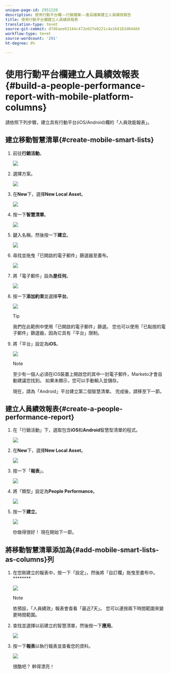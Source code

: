 ```yaml
---
unique-page-id: 2951220
description: 使用行動平台欄——行銷檔案——產品檔案建立人員績效報告
title: 使用行動平台欄建立人員績效報表
translation-type: tm+mt
source-git-commit: d7d6aee63144c472e02fe0221c4a164183d04dd4
workflow-type: tm+mt
source-wordcount: '291'
ht-degree: 0%

---
```



# 使用行動平台欄建立人員績效報表{#build-a-people-performance-report-with-mobile-platform-columns}

請依照下列步驟，建立具有行動平台(iOS/Android)欄的「人員效能報表」。

## 建立移動智慧清單{#create-mobile-smart-lists}

1. 前往&#x200B;**行銷活動**。

   ![](assets/ma.png)

1. 選擇方案。

   ![](assets/two-1.png)

1. 在&#x200B;**New**&#x200B;下，選擇&#x200B;**New Local Asset**。

   ![](assets/three-1.png)

1. 按一下&#x200B;**智慧清單**。

   ![](assets/four-1.png)

1. 鍵入名稱，然後按一下&#x200B;**建立**。

   ![](assets/five-1.png)

1. 尋找並拖曳「已開啟的電子郵件」篩選器至畫布。

   ![](assets/six-1.png)

1. 將「電子郵件」設為&#x200B;**是任何**。

   ![](assets/seven.png)

1. 按一下&#x200B;**添加約束**&#x200B;並選擇&#x200B;**平台**。

   ![](assets/eight.png)

   >[!TIP]
   >
   >我們在此範例中使用「已開啟的電子郵件」篩選。 您也可以使用「已點按的電子郵件」篩選器，因為它具有「平台」限制。

1. 將「平台」設定為&#x200B;**iOS**。

   ![](assets/nine.png)

   >[!NOTE]
   >
   >至少有一個人必須在iOS裝置上開啟您的其中一封電子郵件，Marketo才會自動建議您找到。 如果未顯示，您可以手動輸入並儲存。

   現在，請為「Android」平台建立第二個智慧清單。 完成後，請移至下一節。

## 建立人員績效報表{#create-a-people-performance-report}

1. 在「行銷活動」下，選取包含&#x200B;**iOS**&#x200B;和&#x200B;**Android**&#x200B;智慧型清單的程式。

   ![](assets/ten.png)

1. 在&#x200B;**New**&#x200B;下，選擇&#x200B;**New Local Asset**。

   ![](assets/eleven.png)

1. 按一下「**報表**」。

   ![](assets/twelve.png)

1. 將「類型」設定為&#x200B;**People Performance**。

   ![](assets/thirteen.png)

1. 按一下&#x200B;**建立**。

   ![](assets/fourteen.png)

   你做得很好！ 現在開始下一節。

## 將移動智慧清單添加為{#add-mobile-smart-lists-as-columns}列

1. 在您剛建立的報表中，按一下「設定」，然後將「自訂欄」拖曳至畫布中。********

   ![](assets/fifteen.png)

   >[!NOTE]
   >
   >依預設，「人員績效」報表會查看「最近7天」。 您可以連按兩下時間範圍來變更時間範圍。

1. 查找並選擇以前建立的智慧清單，然後按一下&#x200B;**應用**。

   ![](assets/sixteen.png)

1. 按一下&#x200B;**報表**&#x200B;以執行報表並查看您的資料。

   ![](assets/seventeen.png)

   很酷吧？ 幹得漂亮！

